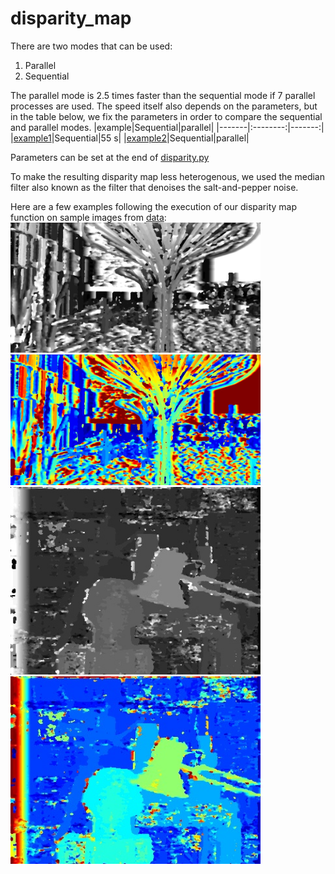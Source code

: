 # disparity_map

There are two modes that can be used:
1. Parallel
2. Sequential

The parallel mode is 2.5 times faster than the sequential mode if 7 parallel processes are used. The speed itself also depends on the parameters, but in the table below, we fix the parameters in order to compare the sequential and parallel modes.
|example|Sequential|parallel|
|-------|:--------:|-------:|
|[example1](./data/im0.png)|Sequential|55 s|
|[example2](./data/imL.png)|Sequential|parallel|

Parameters can be set at the end of [disparity.py](disparity.py)

To make the resulting disparity map less heterogenous, we used the median filter
also known as the filter that denoises the salt-and-pepper noise.

Here are a few examples following the execution of our disparity map function on sample images from [data](./data):
<img src="https://raw.githubusercontent.com/khmariem/disparity_map/main/depth_map/depth.jpg" alt="drawing" width="400"/>
<img src="https://raw.githubusercontent.com/khmariem/disparity_map/main/depth_color_map/depth.jpg" alt="drawing" width="400"/>
<img src="https://raw.githubusercontent.com/khmariem/disparity_map/main/depth_map/depth10.jpg" alt="drawing" width="400"/>
<img src="https://raw.githubusercontent.com/khmariem/disparity_map/main/depth_color_map/depth11.jpg" alt="drawing" width="400"/>
